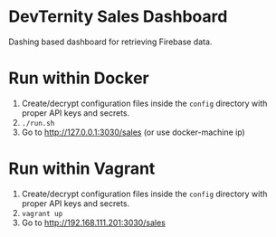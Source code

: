 
DevTernity Sales Dashboard
==========================

Dashing based dashboard for retrieving Firebase data.

Run within Docker
===========================

1. Create/decrypt configuration files inside the `config` directory with proper API keys and secrets.
2. `./run.sh`
3. Go to <http://127.0.0.1:3030/sales> (or use docker-machine ip)

Run within Vagrant
===========================

1. Create/decrypt configuration files inside the `config` directory with proper API keys and secrets.
2. `vagrant up`
3. Go to <http://192.168.111.201:3030/sales>
